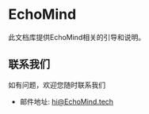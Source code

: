 # EchoMind

此文档库提供EchoMind相关的引导和说明。


## 联系我们

如有问题，欢迎您随时联系我们

- 邮件地址: [hi@EchoMind.tech](mailto:hi@EchoMind.tech)